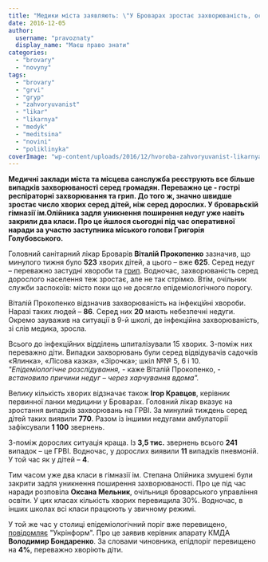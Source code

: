 ```yaml
---
title: "Медики міста заявляють: \"У Броварах зростає захворюваність, особливо серед дітей\""
date: 2016-12-05
author: 
  username: "pravoznaty"
  display_name: "Маєш право знати"
categories: 
  - "brovary"
  - "novyny"
tags: 
  - "brovary"
  - "grvi"
  - "gryp"
  - "zahvoryuvanist"
  - "likar"
  - "likarnya"
  - "medyk"
  - "meditsina"
  - "novini"
  - "poliklinyka"
coverImage: "wp-content/uploads/2016/12/hvoroba-zahvoryuvanist-likarnya-temperatura-dytyna-gradusnyk.jpg"
---
```


**Медичні заклади міста та місцева санслужба реєструють все більше випадків захворюваності серед громадян. Переважно це - гострі респіраторні захворювання та грип. До того ж, значно швидше зростає число хворих серед дітей, ніж серед дорослих. У броварьскій гімназії ім.Олійника задля уникнення поширення недуг уже навіть закрили два класи. Про це йшлося сьогодні під час оперативної наради за участю заступника міського голови Григорія Голубовського.**

Головний санітарний лікар Броварів **Віталій Прокопенко** зазначив, що минулого тижня було **523** хворих дітей, а цього – вже **625**. Серед недуг – переважно застудні хвороби та [грип](https://mpz.brovary.org/na-brovary-nasuvayetsya-gonkonzskyj-gryp-ale-poky-shho-sytuatsiya-kontrolovana/). Водночас, захворюваність серед дорослого населення теж зростає, але не так стрімко. Втім, очільник служби заспокоїв: місто поки що не досягло епідеміологічного порогу.

Віталій Прокопенко відзначив захворюваність на інфекційні хвороби. Наразі таких людей – **86**. Серед них **20** мають небезпечні недуги. Окремо зауважив на ситуації в 9-й школі, де інфекційна захворюваність, зі слів медика, зросла.

Всього до інфекційних відділень шпиталізували 15 хворих. З-поміж них переважно діти. Випадки захворювань були серед відвідувачів садочків «Ялинка», «Лісова казка», «Зірочка»; шкіл №№ 5, 6 і 10. _"Епідеміологічне розслідування,_ - каже Віталій Прокопенко, - _встановило причини недуг – через харчування вдома"._

Велику кількість хворих відзначає також **Ігор Кравцов**, керівник первинної ланки медицини у Броварах. Головний лікар вказує на зростання випадків захворювань на ГРВІ. За минулий тиждень серед дітей таких виявили **770**. Разом із іншими недугами амбулаторії зафіксували **1 100** звернень.

З-поміж дорослих ситуація краща. Із **3,5 тис.** звернень всього **241** випадок – це ГРВІ. Водночас, у дорослих виявили **11** випадків пневмоній. У той час як у дітей – **4**.

Тим часом уже два класи в гімназії ім. Степана Олійника змушені були закрити задля уникнення поширення захворюваності. Про це під час наради розповіла **Оксана Мельник**, очільниця броварського управління освіти. У цих класах кількість хворих перевищила 30%. Водночас, в інших школах всі класи працюють у звичному режимі.

У той же час у столиці епідеміологічний поріг вже перевищено, [повідомляє](https://www.ukrinform.ua/rubric-kiiv/2133431-grip-u-stolici-perevisiv-epidporig-kmda.html) "Укрінформ". Про це заявив керівник апарату КМДА **Володимир Бондаренко**. За словами чиновника, епідпоріг перевищено на **4%**, переважно хворіють діти.
